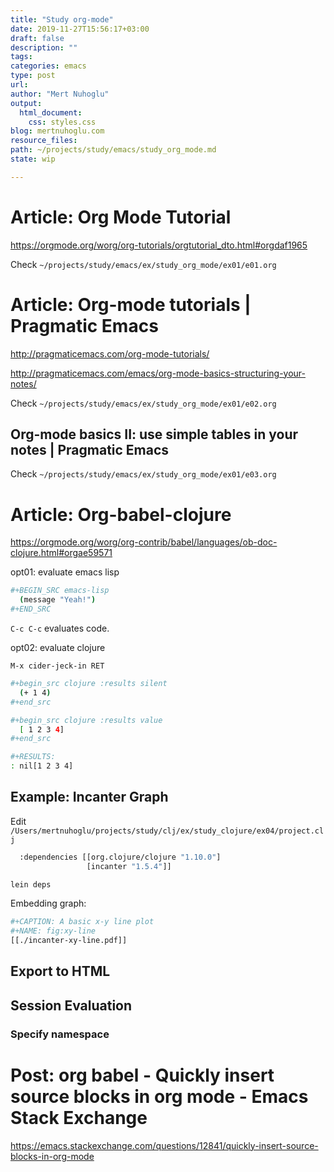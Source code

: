 ```yaml
---
title: "Study org-mode"
date: 2019-11-27T15:56:17+03:00 
draft: false
description: ""
tags:
categories: emacs
type: post
url:
author: "Mert Nuhoglu"
output:
  html_document:
    css: styles.css
blog: mertnuhoglu.com
resource_files:
path: ~/projects/study/emacs/study_org_mode.md
state: wip

---
```


# Article: Org Mode Tutorial

https://orgmode.org/worg/org-tutorials/orgtutorial_dto.html#orgdaf1965

Check `~/projects/study/emacs/ex/study_org_mode/ex01/e01.org`

# Article: Org-mode tutorials | Pragmatic Emacs

http://pragmaticemacs.com/org-mode-tutorials/

http://pragmaticemacs.com/emacs/org-mode-basics-structuring-your-notes/

Check `~/projects/study/emacs/ex/study_org_mode/ex01/e02.org`

## Org-mode basics II: use simple tables in your notes | Pragmatic Emacs

Check `~/projects/study/emacs/ex/study_org_mode/ex01/e03.org`

# Article: Org-babel-clojure

https://orgmode.org/worg/org-contrib/babel/languages/ob-doc-clojure.html#orgae59571

opt01: evaluate emacs lisp

``` bash
#+BEGIN_SRC emacs-lisp
  (message "Yeah!")
#+END_SRC
``` 

`C-c C-c` evaluates code.

opt02: evaluate clojure

`M-x cider-jeck-in RET`

``` bash
#+begin_src clojure :results silent
  (+ 1 4)
#+end_src

#+begin_src clojure :results value
  [ 1 2 3 4]
#+end_src

#+RESULTS:
: nil[1 2 3 4]
``` 

## Example: Incanter Graph

Edit `/Users/mertnuhoglu/projects/study/clj/ex/study_clojure/ex04/project.clj`

``` bash
  :dependencies [[org.clojure/clojure "1.10.0"]
                 [incanter "1.5.4"]]
``` 

``` bash
lein deps
``` 

Embedding graph:

``` bash
#+CAPTION: A basic x-y line plot
#+NAME: fig:xy-line
[[./incanter-xy-line.pdf]]
``` 

## Export to HTML

## Session Evaluation

### Specify namespace


# Post: org babel - Quickly insert source blocks in org mode - Emacs Stack Exchange

https://emacs.stackexchange.com/questions/12841/quickly-insert-source-blocks-in-org-mode

